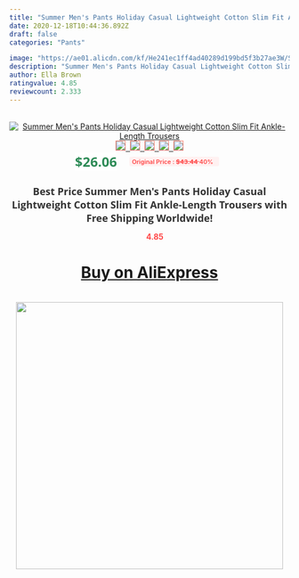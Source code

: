```yaml
---
title: "Summer Men's Pants Holiday Casual Lightweight Cotton Slim Fit Ankle-Length Trousers"
date: 2020-12-18T10:44:36.892Z
draft: false
categories: "Pants"

image: "https://ae01.alicdn.com/kf/He241ec1ff4ad40289d199bd5f3b27ae3W/Summer-Men-s-Pants-Holiday-Casual-Lightweight-Cotton-Slim-Fit-Ankle-Length-Trousers.jpg"
description: "Summer Men's Pants Holiday Casual Lightweight Cotton Slim Fit Ankle-Length Trousers"
author: Ella Brown
ratingvalue: 4.85
reviewcount: 2.333
---
```

<br>
<div style="text-align: center;">
<a href="https://s.click.aliexpress.com/e/_9IWDMD" target="_blank" rel="nofollow noopener noreferrer"><img alt="Summer Men's Pants Holiday Casual Lightweight Cotton Slim Fit Ankle-Length Trousers" class="magnifier-image" src="https://ae01.alicdn.com/kf/He241ec1ff4ad40289d199bd5f3b27ae3W/Summer-Men-s-Pants-Holiday-Casual-Lightweight-Cotton-Slim-Fit-Ankle-Length-Trousers.jpg_640x640.jpg">
<br>
<img style="border:1px solid salmon" src="https://ae01.alicdn.com/kf/He241ec1ff4ad40289d199bd5f3b27ae3W/Summer-Men-s-Pants-Holiday-Casual-Lightweight-Cotton-Slim-Fit-Ankle-Length-Trousers.jpg_120x120.jpg">&nbsp;&nbsp;<img style="border:1px solid salmon" src="https://ae01.alicdn.com/kf/Hd603fa62129f498db195421ae8a8d99eB/Summer-Men-s-Pants-Holiday-Casual-Lightweight-Cotton-Slim-Fit-Ankle-Length-Trousers.jpg_120x120.jpg">&nbsp;&nbsp;<img style="border:1px solid salmon" src="https://ae01.alicdn.com/kf/Hae25e99f7b4b4ae19f6c7db8ff729066e/Summer-Men-s-Pants-Holiday-Casual-Lightweight-Cotton-Slim-Fit-Ankle-Length-Trousers.jpg_120x120.jpg">&nbsp;&nbsp;<img style="border:1px solid salmon" src="https://ae01.alicdn.com/kf/H7de50f6a8bf548699f50092b73ddd239L/Summer-Men-s-Pants-Holiday-Casual-Lightweight-Cotton-Slim-Fit-Ankle-Length-Trousers.jpg_120x120.jpg">&nbsp;&nbsp;<img style="border:1px solid salmon" src="https://ae01.alicdn.com/kf/H54113e5d890f4c6aa525257d7e0d2b21x/Summer-Men-s-Pants-Holiday-Casual-Lightweight-Cotton-Slim-Fit-Ankle-Length-Trousers.jpg_120x120.jpg"></a></div><br0>
<div style="text-align: center;"><span style="background-color: white; border: 0px; box-sizing: border-box; color: seagreen; display: inline-block; font-family: &quot;open sans&quot; , &quot;arial&quot; , &quot;helvetica&quot; , sans-serif , &quot;heiti&quot;; font-size: 24px; font-stretch: inherit; font-weight: 700; line-height: inherit; margin: 0px 10px 0px 0px; padding: 0px; vertical-align: middle;">$26.06 </span>
<span style="background: rgb(255 , 241 , 241); border-radius: 3px; border: 0px; box-sizing: border-box; color: #ff4747; display: inline-block; font-family: inherit; font-size: 12px; font-stretch: inherit; font-style: inherit; font-variant: inherit; font-weight: 600; line-height: inherit; margin: 0px; padding: 2px 5px; transform: scale(0.9); vertical-align: middle;">Original Price : <b style="text-decoration: line-through;">$43.44 </b> 40%&nbsp;&nbsp;</span></div>
<h1 style="color: #333333; display: inline-block; font-family: &quot;open sans&quot; , &quot;arial&quot; , &quot;helvetica&quot; , sans-serif , &quot;heiti&quot;; font-size: 18px; font-stretch: inherit; font-weight: 700; text-align: center;">Best Price Summer Men's Pants Holiday Casual Lightweight Cotton Slim Fit Ankle-Length Trousers with Free Shipping Worldwide!</h1>
<div style="color: #ff4747; text-align: center;">
<img src="https://4.bp.blogspot.com/-M0ZcTcb-5uY/XleCXlxnR4I/AAAAAAAAAEc/OrjgMkXV1oMQFaCRZj5HQwOCBcu3w1FegCPcBGAYYCw/s1600/star.png" style="height: 15px;">&nbsp;<b>4.85</b></div>
<div class="button_cont" align="center"><a class="buynow_a" href="https://s.click.aliexpress.com/e/_9IWDMD" target="_blank" rel="nofollow noopener noreferrer"><H1>Buy on AliExpress</H1></a></div><br>
<div class="separator" style="clear: both; text-align: center;">
<img src="https://lh3.googleusercontent.com/-pTy5HemUv9M/XlePHvY0dAI/AAAAAAAAAE4/0nX5iRUoIWY8eMW9Dpxeirr157OZliDIgCLcBGAsYHQ/s1600/badge.gif" width="480">
</div>
